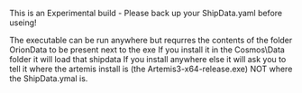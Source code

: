 This is an Experimental build - Please back up your ShipData.yaml before useing!

The executable can be run anywhere but requrres the contents of the folder OrionData to be present next to the exe
If you install it in the Cosmos\Data folder it will load that shipdata
If you install anywhere else it will ask you to tell it where the artemis install is (the Artemis3-x64-release.exe) NOT where the ShipData.ymal is.

